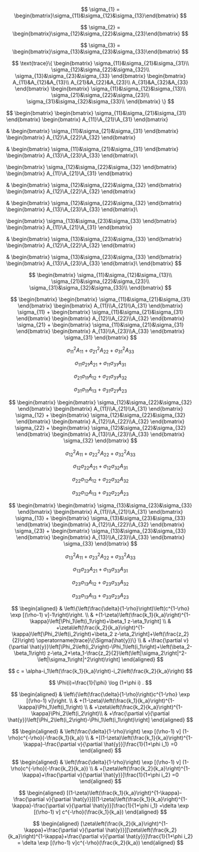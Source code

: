 


$$
\sigma_{1} = \begin{bmatrix}\sigma_{11}&\sigma_{12}&\sigma_{13}\end{bmatrix}
$$

$$
\sigma_{2} = \begin{bmatrix}\sigma_{12}&\sigma_{22}&\sigma_{23}\end{bmatrix}
$$

$$
\sigma_{3} = \begin{bmatrix}\sigma_{13}&\sigma_{23}&\sigma_{33}\end{bmatrix}
$$

$$
\text{trace}\{
\begin{bmatrix}
\sigma_{11}&\sigma_{21}&\sigma_{31}\\
\sigma_{12}&\sigma_{22}&\sigma_{32}\\
\sigma_{13}&\sigma_{23}&\sigma_{33}
\end{bmatrix}
\begin{bmatrix}
A_{11}&A_{12}&A_{13}\\
A_{21}&A_{22}&A_{23}\\
A_{31}&A_{32}&A_{33}
\end{bmatrix}
\begin{bmatrix}
\sigma_{11}&\sigma_{12}&\sigma_{13}\\
\sigma_{21}&\sigma_{22}&\sigma_{23}\\
\sigma_{31}&\sigma_{32}&\sigma_{33}\\
\end{bmatrix}
\}
$$



$$
\begin{bmatrix}
\begin{bmatrix}
\sigma_{11}&\sigma_{21}&\sigma_{31}
\end{bmatrix}
\begin{bmatrix}
A_{11}\\A_{21}\\A_{31}
\end{bmatrix}

&
\begin{bmatrix}
\sigma_{11}&\sigma_{21}&\sigma_{31}
\end{bmatrix}
\begin{bmatrix}
A_{12}\\A_{22}\\A_{32}
\end{bmatrix}

&
\begin{bmatrix}
\sigma_{11}&\sigma_{21}&\sigma_{31}
\end{bmatrix}
\begin{bmatrix}
A_{13}\\A_{23}\\A_{33}
\end{bmatrix}\\

\begin{bmatrix}
\sigma_{12}&\sigma_{22}&\sigma_{32}
\end{bmatrix}
\begin{bmatrix}
A_{11}\\A_{21}\\A_{31}
\end{bmatrix}

&
\begin{bmatrix}
\sigma_{12}&\sigma_{22}&\sigma_{32}
\end{bmatrix}
\begin{bmatrix}
A_{12}\\A_{22}\\A_{32}
\end{bmatrix}

&
\begin{bmatrix}
\sigma_{12}&\sigma_{22}&\sigma_{32}
\end{bmatrix}
\begin{bmatrix}
A_{13}\\A_{23}\\A_{33}
\end{bmatrix}\\

\begin{bmatrix}
\sigma_{13}&\sigma_{23}&\sigma_{33}
\end{bmatrix}
\begin{bmatrix}
A_{11}\\A_{21}\\A_{31}
\end{bmatrix}

&
\begin{bmatrix}
\sigma_{13}&\sigma_{23}&\sigma_{33}
\end{bmatrix}
\begin{bmatrix}
A_{12}\\A_{22}\\A_{32}
\end{bmatrix}

&
\begin{bmatrix}
\sigma_{13}&\sigma_{23}&\sigma_{33}
\end{bmatrix}
\begin{bmatrix}
A_{13}\\A_{23}\\A_{33}
\end{bmatrix}\\
\end{bmatrix}
$$

$$
\begin{bmatrix}
\sigma_{11}&\sigma_{12}&\sigma_{13}\\
\sigma_{21}&\sigma_{22}&\sigma_{23}\\
\sigma_{31}&\sigma_{32}&\sigma_{33}\\
\end{bmatrix}
$$




$$
\begin{bmatrix}
\begin{bmatrix}
\sigma_{11}&\sigma_{21}&\sigma_{31}
\end{bmatrix}
\begin{bmatrix}
A_{11}\\A_{21}\\A_{31}
\end{bmatrix}
\sigma_{11}
+
\begin{bmatrix}
\sigma_{11}&\sigma_{21}&\sigma_{31}
\end{bmatrix}
\begin{bmatrix}
A_{12}\\A_{22}\\A_{32}
\end{bmatrix}
\sigma_{21}
+
\begin{bmatrix}
\sigma_{11}&\sigma_{21}&\sigma_{31}
\end{bmatrix}
\begin{bmatrix}
A_{13}\\A_{23}\\A_{33}
\end{bmatrix}
\sigma_{31}
\end{bmatrix}
$$

$$
\sigma_{11}^2A_{11}+\sigma_{21}^2A_{22}+\sigma_{31}^2A_{33}
$$

$$
\sigma_{11}\sigma_{21}A_{21}+\sigma_{11}\sigma_{31}A_{31}
$$

$$
\sigma_{21}\sigma_{11}A_{12}+\sigma_{21}\sigma_{31}A_{32}
$$

$$
\sigma_{31}\sigma_{11}A_{13}+\sigma_{31}\sigma_{21}A_{23}
$$


$$
\begin{bmatrix}
\begin{bmatrix}
\sigma_{12}&\sigma_{22}&\sigma_{32}
\end{bmatrix}
\begin{bmatrix}
A_{11}\\A_{21}\\A_{31}
\end{bmatrix}
\sigma_{12}
+
\begin{bmatrix}
\sigma_{12}&\sigma_{22}&\sigma_{32}
\end{bmatrix}
\begin{bmatrix}
A_{12}\\A_{22}\\A_{32}
\end{bmatrix}
\sigma_{22}
+
\begin{bmatrix}
\sigma_{12}&\sigma_{22}&\sigma_{32}
\end{bmatrix}
\begin{bmatrix}
A_{13}\\A_{23}\\A_{33}
\end{bmatrix}
\sigma_{32}
\end{bmatrix}
$$

$$
\sigma_{12}^2A_{11}+\sigma_{22}^2A_{22}+\sigma_{32}^2A_{33}
$$

$$
\sigma_{12}\sigma_{22}A_{21}+\sigma_{12}\sigma_{32}A_{31}
$$

$$
\sigma_{22}\sigma_{12}A_{12}+\sigma_{22}\sigma_{32}A_{32}
$$

$$
\sigma_{32}\sigma_{12}A_{13}+\sigma_{32}\sigma_{22}A_{23}
$$


$$
\begin{bmatrix}
\begin{bmatrix}
\sigma_{13}&\sigma_{23}&\sigma_{33}
\end{bmatrix}
\begin{bmatrix}
A_{11}\\A_{21}\\A_{31}
\end{bmatrix}
\sigma_{13}
+
\begin{bmatrix}
\sigma_{13}&\sigma_{23}&\sigma_{33}
\end{bmatrix}
\begin{bmatrix}
A_{12}\\A_{22}\\A_{32}
\end{bmatrix}
\sigma_{23}
+
\begin{bmatrix}
\sigma_{13}&\sigma_{23}&\sigma_{33}
\end{bmatrix}
\begin{bmatrix}
A_{13}\\A_{23}\\A_{33}
\end{bmatrix}
\sigma_{33}
\end{bmatrix}
$$

$$
\sigma_{13}^2A_{11}+\sigma_{23}^2A_{22}+\sigma_{33}^2A_{33}
$$

$$
\sigma_{13}\sigma_{23}A_{21}+\sigma_{13}\sigma_{33}A_{31}
$$

$$
\sigma_{23}\sigma_{13}A_{12}+\sigma_{23}\sigma_{33}A_{32}
$$

$$
\sigma_{33}\sigma_{13}A_{13}+\sigma_{33}\sigma_{23}A_{23}
$$










$$
\begin{aligned}
& \left\{\left(\frac{\delta}{1-\rho}\right)\left(c^{1-\rho} \exp [(\rho-1) v]-1\right)\right. \\
& +(1-\zeta)\left(\frac{k_1}{k_a}\right)^{1-\kappa}\left[\Phi_1\left(i_1\right)+\beta_1 z-\eta_1\right] \\
& +\zeta\left(\frac{k_2}{k_a}\right)^{1-\kappa}\left[\Phi_2\left(i_2\right)+\beta_2 z-\eta_2\right]+\left(\frac{z_2}{2}\right) \operatorname{trace}\{\Sigma(\hat{y})\} \\
& +\frac{\partial v}{\partial \hat{y}}\left[\Phi_2\left(i_2\right)-\Phi_1\left(i_1\right)+\left(\beta_2-\beta_1\right) z-\eta_2+\eta_1-\frac{z_2}{2}\left(\left|\sigma_2\right|^2-\left|\sigma_1\right|^2\right)\right]
\end{aligned}
$$



$$
c = \alpha-i_1\left(\frac{k_1}{k_a}\right)-i_2\left(\frac{k_2}{k_a}\right)
$$

$$
\Phi(i)=\frac{1}{\phi} \log (1+\phi i) .
$$


$$
\begin{aligned}
& \left\{\left(\frac{\delta}{1-\rho}\right)c^{1-\rho} \exp [(\rho-1) v]\right. \\
& +(1-\zeta)\left(\frac{k_1}{k_a}\right)^{1-\kappa}\Phi_1\left(i_1\right) \\
& +\zeta\left(\frac{k_2}{k_a}\right)^{1-\kappa}\Phi_2\left(i_2\right)\\
& +\frac{\partial v}{\partial \hat{y}}\left[\Phi_2\left(i_2\right)-\Phi_1\left(i_1\right)\right]
\end{aligned}
$$





$$
\begin{aligned}
& \left(\frac{\delta}{1-\rho}\right) \exp [(\rho-1) v] (1-\rho)c^{-\rho}(-\frac{k_1}{k_a}) \\
& +[(1-\zeta)\left(\frac{k_1}{k_a}\right)^{1-\kappa}-\frac{\partial v}{\partial \hat{y}}]\frac{1}{1+\phi i_1} =0
\end{aligned}
$$



$$
\begin{aligned}
& \left(\frac{\delta}{1-\rho}\right) \exp [(\rho-1) v] (1-\rho)c^{-\rho}(-\frac{k_2}{k_a}) \\
& +[\zeta\left(\frac{k_2}{k_a}\right)^{1-\kappa}+\frac{\partial v}{\partial \hat{y}}]\frac{1}{1+\phi i_2} =0
\end{aligned}
$$





$$
\begin{aligned}
[(1-\zeta)\left(\frac{k_1}{k_a}\right)^{1-\kappa}-\frac{\partial v}{\partial \hat{y}}][(1-\zeta)\left(\frac{k_1}{k_a}\right)^{1-\kappa}-\frac{\partial v}{\partial \hat{y}}]\frac{1}{1+\phi i_1} =\delta \exp [(\rho-1) v] c^{-\rho}(\frac{k_1}{k_a}) 
\end{aligned}
$$

$$
\begin{aligned}
[\zeta\left(\frac{k_2}{k_a}\right)^{1-\kappa}+\frac{\partial v}{\partial \hat{y}}][\zeta\left(\frac{k_2}{k_a}\right)^{1-\kappa}+\frac{\partial v}{\partial \hat{y}}]\frac{1}{1+\phi i_2} = \delta \exp [(\rho-1) v]c^{-\rho}(\frac{k_2}{k_a}) 
\end{aligned}
$$
